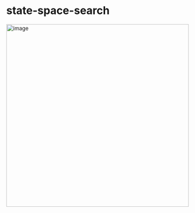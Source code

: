 # state-space-search
<img width="480" alt="image" src="https://user-images.githubusercontent.com/90526270/202851038-ef9ba7f1-7276-4db9-859f-27601f7e7b98.png">
